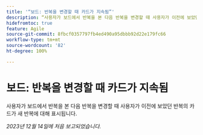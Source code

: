 ```yaml
---
title: '“보드: 반복을 변경할 때 카드가 지속됨”'
description: “사용자가 보드에서 반복을 본 다음 반복을 변경할 때 사용자가 이전에 보았던 반복의 카드가 새 반복에 대해 표시됩니다.”
hidefromtoc: true
feature: Agile
source-git-commit: 8fbcf0357797fb4ed490a95dbbb92d22e179fc66
workflow-type: tm+mt
source-wordcount: '82'
ht-degree: 100%

---
```



# 보드: 반복을 변경할 때 카드가 지속됨

<!--

>[!NOTE]
>
>This issue was fixed on January 18, 2024.

-->

사용자가 보드에서 반복을 본 다음 반복을 변경할 때 사용자가 이전에 보았던 반복의 카드가 새 반복에 대해 표시됩니다.

_2023년 12월 14일에 처음 보고되었습니다._
